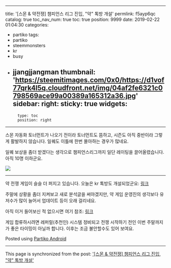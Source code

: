 
---
title: '[스몬 & 약전쟁] 챔피언스 리그 진입, "약" 톡방 개설'
permlink: f5ayp6qc
catalog: true
toc_nav_num: true
toc: true
position: 9999
date: 2019-02-22 01:04:30
categories:
- partiko
tags:
- partiko
- steemmonsters
- kr
- busy
- jjangjjangman
thumbnail: 'https://steemitimages.com/0x0/https://d1vof77qrk4l5q.cloudfront.net/img/04af2fe6321c0798569ace99a00389a165312a36.jpg'
sidebar:
    right:
        sticky: true
widgets:
    -
        type: toc
        position: right
---


스몬 자동화 토너먼트가 나오기 전이라 토너먼트도 뜸하고, 시즌도 아직 중반이라 그렇게 활발하지 않습니다. 일퀘도 이틀에 한번 몰아하는 경우가 많네요.

일퀘 보상을 좀더 받겠다는 생각으로 챔피언스리그까지 일단 레이팅을 끌어올렸습니다. 아직 10명 이하군요.

![](https://steemitimages.com/0x0/https://d1vof77qrk4l5q.cloudfront.net/img/04af2fe6321c0798569ace99a00389a165312a36.jpg)

---

약 전쟁 게임이 슬슬 더 퍼지고 있습니다. 오늘은 kr 톡방도 개설되었군요: [링크](https://open.kakao.com/o/gMq6kUfb)

주말에 상황을 좀더 지켜보고 새로 분석글을 써야겠지만, 약 게임 운영진의 생각보다 유저수가 많이 늘어서 업데이트 등이 오래 걸리네요.

아직 이거 들어보신 적 없으시면 여기 참조: [링크](https://steemit.com/drugwars/@glory7/drugwars--1550407845103)

게임 합류하시려면 레퍼럴(추천인) 시스템 정비되고 전쟁 시작하기 전인 이번 주말까지가 좋은 타이밍이 아닐까 합니다. 이후는 조금 불안할수도 있어 보여요.


Posted using [Partiko Android](https://steemit.com/@partiko-android)

- - -

This page is synchronized from the post: ['[스몬 & 약전쟁] 챔피언스 리그 진입, "약" 톡방 개설'](https://steemit.com/@glory7/f5ayp6qc)
